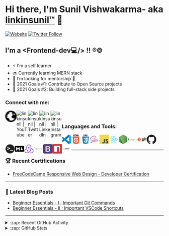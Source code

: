 # Hi there, I'm Sunil Vishwakarma- aka [linkinsunil™][linkedin] 👋

[![Website](https://img.shields.io/website?label=portfolio&style=for-the-badge&url=https%3A%2F%2Flinkinsunil.netlify.app)](https://linkinsunil.netlify.app)
[![Twitter Follow](https://img.shields.io/twitter/follow/officialskv?color=1DA1F2&logo=twitter&style=for-the-badge)](https://twitter.com/intent/follow?original_referer=https%3A%2F%2Fgithub.com%2Flinkinsunil&screen_name=Sunil)

## I'm a <Frontend-dev💻/> !! ®©

- ⚡ I'm a self learner
- 🔜 Currently learning MERN stack 
- 🚾 I’m looking for mentorship 🤝
- 🔂 2021 Goals #1: Contribute to Open Source projects
- 🔂 2021 Goals #2: Building full-stack side projects


### Connect with me:

[<img align="left" alt="linkinsunil" width="36px" src="https://raw.githubusercontent.com/iconic/open-iconic/master/svg/globe.svg" />][website]
[<img align="left" alt="linkinsunil | YouTube" width="36px" src="https://cdn.jsdelivr.net/npm/simple-icons@v3/icons/youtube.svg" />][youtube]
[<img align="left" alt="linkinsunil | Twitter" width="36px" src="https://cdn.jsdelivr.net/npm/simple-icons@v3/icons/twitter.svg" />][twitter]
[<img align="left" alt="linkinsunil | LinkedIn" width="36px" src="https://cdn.jsdelivr.net/npm/simple-icons@v3/icons/linkedin.svg" />][linkedin]
[<img align="left" alt="linkinsunil | Instagram" width="36px" src="https://cdn.jsdelivr.net/npm/simple-icons@v3/icons/instagram.svg" />][instagram]

<br />

### Languages and Tools:


<!-- [<img src="https://img.shields.io/badge/html5-%23E34F26.svg?style=for-the-badge&amp;logo=html5&amp;logoColor=white" alt="HTML5" />][website]
[<img src="https://img.shields.io/badge/css3-%231572B6.svg?style=for-the-badge&amp;logo=css3&amp;logoColor=white" alt="CSS3" />][website]
[<img src="https://img.shields.io/badge/javascript-%23323330.svg?style=for-the-badge&amp;logo=javascript&amp;logoColor=%23F7DF1E" alt="JavaScript" />][website]
[<img src="https://img.shields.io/badge/react-%2320232a.svg?style=for-the-badge&amp;logo=react&amp;logoColor=%2361DAFB" alt="ReactJs" />][website]
[<img src="https://img.shields.io/badge/redux-%23593d88.svg?style=for-the-badge&amp;logo=redux&amp;logoColor=white" alt="Redux" />][website]
[<img src="https://img.shields.io/badge/express.js-%23404d59.svg?style=for-the-badge&amp;logo=express&amp;logoColor=%2361DAFB" alt="ExpressJs" />][website]
[<img src="https://img.shields.io/badge/node.js-6DA55F?style=for-the-badge&amp;logo=node.js&amp;logoColor=white" alt="NodeJs" />][website]
[<img src="https://img.shields.io/badge/jquery-%230769AD.svg?style=for-the-badge&amp;logo=jquery&amp;logoColor=white" alt="jQuery" />][website]
[<img src="https://img.shields.io/badge/SASS-hotpink.svg?style=for-the-badge&amp;logo=SASS&amp;logoColor=white" alt="Sass" />][website]
[<img src="https://img.shields.io/badge/NPM-%23000000.svg?style=for-the-badge&amp;logo=npm&amp;logoColor=white" alt="NPM" />][website]
[<img src="https://img.shields.io/badge/bootstrap-%23563D7C.svg?style=for-the-badge&amp;logo=bootstrap&amp;logoColor=white" alt="Bootstrap" />][website]
[<img src="https://img.shields.io/badge/markdown-%23000000.svg?style=for-the-badge&amp;logo=markdown&amp;logoColor=white" alt="Markdown" />][website]
[<img src="https://img.shields.io/badge/MongoDB-%234ea94b.svg?style=for-the-badge&amp;logo=mongodb&amp;logoColor=white" alt="MongoDB" />][website]
[<img src="https://img.shields.io/badge/Visual%20Studio%20Code-0078d7.svg?style=for-the-badge&amp;logo=visual-studio-code&amp;logoColor=white" alt="VSCode" />][website]
[<img src="https://img.shields.io/badge/Codesandbox-040404?style=for-the-badge&amp;logo=codesandbox&amp;logoColor=DBDBDB" alt="CodeSandbox" />][website]
[<img src="https://img.shields.io/badge/CodePen-white?style=for-the-badge&amp;logo=codepen&amp;logoColor=black" alt="Codepen" />][website]
[<img src="https://img.shields.io/badge/git-%23F05033.svg?style=for-the-badge&amp;logo=git&amp;logoColor=white" alt="Git" />][website]
[<img src="https://img.shields.io/badge/github-%23121011.svg?style=for-the-badge&amp;logo=github&amp;logoColor=white" alt="GitHub" />][website]
[<img src="https://img.shields.io/badge/Postman-FF6C37?style=for-the-badge&amp;logo=postman&amp;logoColor=white" alt="Postman" />][website] -->


[<img align="left" alt="Visual Studio Code" width="30px" src="https://raw.githubusercontent.com/github/explore/80688e429a7d4ef2fca1e82350fe8e3517d3494d/topics/visual-studio-code/visual-studio-code.png" />][website]
[<img align="left" alt="HTML5" width="30px" src="https://raw.githubusercontent.com/github/explore/80688e429a7d4ef2fca1e82350fe8e3517d3494d/topics/html/html.png" />][website]
[<img align="left" alt="CSS3" width="30px" src="https://raw.githubusercontent.com/github/explore/80688e429a7d4ef2fca1e82350fe8e3517d3494d/topics/css/css.png" />][website]
[<img align="left" alt="Sass" width="30px" src="https://raw.githubusercontent.com/github/explore/80688e429a7d4ef2fca1e82350fe8e3517d3494d/topics/sass/sass.png" />][website]
[<img align="left" alt="JavaScript" width="30px" src="https://raw.githubusercontent.com/github/explore/80688e429a7d4ef2fca1e82350fe8e3517d3494d/topics/javascript/javascript.png" />][website]
[<img align="left" alt="React" width="30px" src="https://raw.githubusercontent.com/github/explore/80688e429a7d4ef2fca1e82350fe8e3517d3494d/topics/react/react.png" />][website]
[<img align="left" alt="Node.js" width="30px" src="https://raw.githubusercontent.com/github/explore/80688e429a7d4ef2fca1e82350fe8e3517d3494d/topics/nodejs/nodejs.png" />][website]
[<img align="left" alt="MongoDB" width="30px" src="https://raw.githubusercontent.com/github/explore/80688e429a7d4ef2fca1e82350fe8e3517d3494d/topics/mongodb/mongodb.png" />][website]
[<img align="left" alt="Git" width="30px" src="https://raw.githubusercontent.com/github/explore/80688e429a7d4ef2fca1e82350fe8e3517d3494d/topics/git/git.png" />][website]
[<img align="left" alt="GitHub" width="30px" src="https://raw.githubusercontent.com/github/explore/78df643247d429f6cc873026c0622819ad797942/topics/github/github.png" />][website]
[<img align="left" alt="Terminal" width="30px" src="https://raw.githubusercontent.com/github/explore/80688e429a7d4ef2fca1e82350fe8e3517d3494d/topics/terminal/terminal.png" />][website]
[<img align="left" alt="Markdown" width="30px" src="https://raw.githubusercontent.com/github/explore/80688e429a7d4ef2fca1e82350fe8e3517d3494d/topics/markdown/markdown.png" />][website]
[<img align="left" alt="Redux" width="30px" src="https://raw.githubusercontent.com/github/explore/80688e429a7d4ef2fca1e82350fe8e3517d3494d/topics/redux/redux.png" />][website]
[<img align="left" alt="Express" width="30px" src="https://raw.githubusercontent.com/github/explore/80688e429a7d4ef2fca1e82350fe8e3517d3494d/topics/express/express.png" />][website]
[<img align="left" alt="Bootstrap" width="30px" src="https://raw.githubusercontent.com/github/explore/80688e429a7d4ef2fca1e82350fe8e3517d3494d/topics/bootstrap/bootstrap.png" />][website]
[<img align="left" alt="NPM" width="30px" src="https://raw.githubusercontent.com/github/explore/80688e429a7d4ef2fca1e82350fe8e3517d3494d/topics/npm/npm.png" />][website]
[<img align="left" alt="jQuery" width="30px" src="https://raw.githubusercontent.com/github/explore/80688e429a7d4ef2fca1e82350fe8e3517d3494d/topics/jquery/jquery.png" />][website]
<!-- [<img align="left" alt="Postman" width="30px" src="https://raw.githubusercontent.com/github/explore/80688e429a7d4ef2fca1e82350fe8e3517d3494d/topics/postman/postman.png" />][website]
[<img align="left" alt="Codesandbox" width="30px" src="https://raw.githubusercontent.com/github/explore/80688e429a7d4ef2fca1e82350fe8e3517d3494d/topics/codesandbox/codesandbox.png" />][website]
[<img align="left" alt="Codepen" width="30px" src="https://raw.githubusercontent.com/github/explore/80688e429a7d4ef2fca1e82350fe8e3517d3494d/topics/codepen/codepen.png" />][website] -->

<br />
<br />

---

### 🏆 Recent Certifications

<!-- CERTIFICATION:START -->
- [FreeCodeCamp Responsive Web Design - Developer Certification](https://www.freecodecamp.org/certification/linkinsunil/responsive-web-design)

<!-- CERTIFICATION:END -->

<!-- ➡️ [more videos...](https://youtube.com/codestackr) -->

---

### 📕 Latest Blog Posts

<!-- BLOG-POST-LIST:START -->
- [Beginner Essentials - I : Important Git Commands](https://linkinsunil.hashnode.dev/beginner-essentials-i-important-git-commands)
- [Beginner Essentials - II : Important VSCode Shortcuts](https://linkinsunil.hashnode.dev/beginner-essentials-ii-important-vscode-shortcuts)
<!-- BLOG-POST-LIST:END -->

<!-- ➡️ [more blog posts...](https://codestackr.com) -->

---

<details>
  <summary>:zap: Recent GitHub Activity</summary>
  
<!--START_SECTION:activity-->
1. 🗣 Commented on [#2](https://github.com/codeSTACKr/portfolio-sass/issues/2) in [codeSTACKr/portfolio-sass](https://github.com/codeSTACKr/portfolio-sass)
2. ❗️ Closed issue [#2](https://github.com/codeSTACKr/portfolio-sass/issues/2) in [codeSTACKr/portfolio-sass](https://github.com/codeSTACKr/portfolio-sass)
3. ❌ Closed PR [#11](https://github.com/codeSTACKr/free-developer-resources/pull/11) in [codeSTACKr/free-developer-resources](https://github.com/codeSTACKr/free-developer-resources)
4. 🗣 Commented on [#11](https://github.com/codeSTACKr/free-developer-resources/issues/11) in [codeSTACKr/free-developer-resources](https://github.com/codeSTACKr/free-developer-resources)
5. 🎉 Merged PR [#10](https://github.com/codeSTACKr/free-developer-resources/pull/10) in [codeSTACKr/free-developer-resources](https://github.com/codeSTACKr/free-developer-resources)
<!--END_SECTION:activity-->

</details>

<details>
  <summary>:zap: GitHub Stats</summary>

  <img align="left" alt="linkinsunil's GitHub Stats" src="https://github-readme-stats.linkinsunil.vercel.app/api?username=linkinsunil&show_icons=true&hide_border=true" />

</details>

[website]: https://linkinsunil.netlify.app
[twitter]: https://twitter.com/officialskv
[youtube]: https://youtube.com/
[instagram]: https://instagram.com/linkinsunil
[linkedin]: https://www.linkedin.com/in/linkinsunil/
[blog]: https://linkinsunil.netlify.app/blogs.html